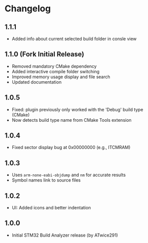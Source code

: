 # Changelog

## 1.1.1
- Added info about current selected build folder in consle view

## 1.1.0 (Fork Initial Release)
- Removed mandatory CMake dependency
- Added interactive compile folder switching
- Improved memory usage display and file search
- Updated documentation

## 1.0.5
- Fixed: plugin previously only worked with the 'Debug' build type (CMake)
- Now detects build type name from CMake Tools extension

## 1.0.4
- Fixed sector display bug at 0x00000000 (e.g., ITCMRAM)

## 1.0.3
- Uses `arm-none-eabi-objdump` and `nm` for accurate results
- Symbol names link to source files

## 1.0.2
- UI: Added icons and better indentation

## 1.0.0
- Initial STM32 Build Analyzer release (by ATwice291)